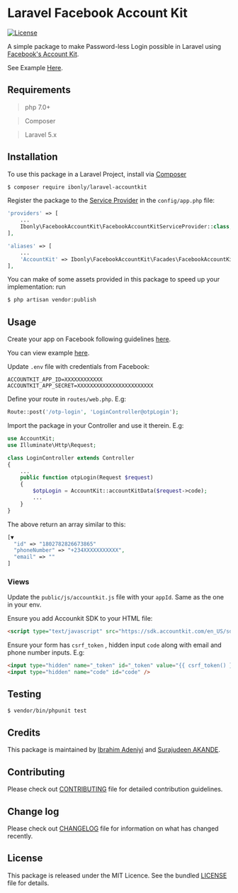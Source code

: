 # Laravel Facebook Account Kit
[![License](http://img.shields.io/:license-mit-blue.svg)](https://github.com/andela-sakande/PotatoORM/blob/master/LICENSE)

A simple package to make Password-less Login possible in Laravel using [Facebook's Account Kit](https://developers.facebook.com/docs/accountkit).

See Example [Here](https://lagosworkshop.herokuapp.com).

## Requirements
>php 7.0+

>Composer

>Laravel 5.x

## Installation
To use this package in a Laravel Project, install via [Composer](https://getcomposer.org/)
```bash
$ composer require ibonly/laravel-accountkit
```
Register the package to the [Service Provider](https://laravel.com/docs/5.4/providers) in the `config/app.php` file:
```php
'providers' => [
    ...
    Ibonly\FacebookAccountKit\FacebookAccountKitServiceProvider::class,
],

'aliases' => [
    ...
    'AccountKit' => Ibonly\FacebookAccountKit\Facades\FacebookAccountKitFacade::class,
],
```
You can make of some assets provided in this package to speed up your implementation:
run
```bash
$ php artisan vendor:publish
```

## Usage
Create your app on Facebook following guidelines [here](https://developers.facebook.com/docs/accountkit).

You can view example [here](https://m.dotdev.co/implementing-account-kit-in-laravel-a40fbce516ad).

Update `.env` file with credentials from Facebook:
```env
ACCOUNTKIT_APP_ID=XXXXXXXXXXXX
ACCOUNTKIT_APP_SECRET=XXXXXXXXXXXXXXXXXXXXXXXX
```

Define your route in `routes/web.php`. E.g:
```php
Route::post('/otp-login', 'LoginController@otpLogin');
```

Import the package in your Controller and use it therein. E.g:
```php
use AccountKit;
use Illuminate\Http\Request;

class LoginController extends Controller
{
    ...
    public function otpLogin(Request $request)
    {
        $otpLogin = AccountKit::accountKitData($request->code);
        ...
    }
}
```
The above return an array similar to this:
```php
[▼
  "id" => "1802782826673865"
  "phoneNumber" => "+234XXXXXXXXXXX",
  "email" => ""
]
```

### Views
Update the `public/js/accountkit.js` file with your `appId`. Same as the one in your env.

Ensure you add Accounkit SDK to your HTML file:
```html
<script type="text/javascript" src="https://sdk.accountkit.com/en_US/sdk.js"></script>
```
Ensure your form has `csrf_token` , hidden input `code` along with email and phone number inputs. E.g:
```html
<input type="hidden" name="_token" id="_token" value="{{ csrf_token() }}">
<input type="hidden" name="code" id="code" />
```

## Testing

``` bash
$ vendor/bin/phpunit test
```

## Credits

This package is maintained by [Ibrahim Adeniyi](ibonly01@gmail.com) and [Surajudeen AKANDE](surajudeen.akande@andela.com).

## Contributing

Please check out [CONTRIBUTING](CONTRIBUTING.md) file for detailed contribution guidelines.
## Change log

Please check out [CHANGELOG](CHANGELOG.md) file for information on what has changed recently.
## License

This package is released under the MIT Licence. See the bundled [LICENSE](LICENSE.md) file for details.
